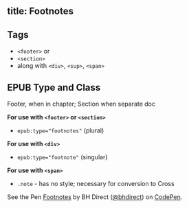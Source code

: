 title: Footnotes
---

## Tags

* `<footer>` or
* `<section>`
* along with `<div>`, `<sup>`, `<span>`

## EPUB Type and Class

Footer, when in chapter; Section when separate doc

**For use with `<footer>` or `<section>`**
* `epub:type="footnotes"` (plural)

**For use with `<div>`**
* `epub:type="footnote"` (singular)

**For use with `<span>`**
* `.note` - has no style; necessary for conversion to Cross

<p data-height="184" data-theme-id="28900" data-slug-hash="584347d3808d09175fee5d2dbe588bc6" data-default-tab="html,result" data-user="bhdirect" data-embed-version="2" data-pen-title="Footnotes" class="codepen">See the Pen <a href="https://codepen.io/bhdirect/pen/584347d3808d09175fee5d2dbe588bc6/">Footnotes</a> by BH Direct (<a href="https://codepen.io/bhdirect">@bhdirect</a>) on <a href="https://codepen.io">CodePen</a>.</p>
<script async src="https://production-assets.codepen.io/assets/embed/ei.js"></script>
